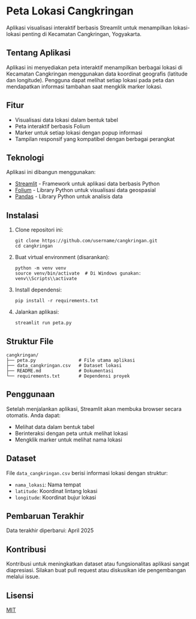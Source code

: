 # Peta Lokasi Cangkringan

Aplikasi visualisasi interaktif berbasis Streamlit untuk menampilkan lokasi-lokasi penting di Kecamatan Cangkringan, Yogyakarta.

## Tentang Aplikasi

Aplikasi ini menyediakan peta interaktif menampilkan berbagai lokasi di Kecamatan Cangkringan menggunakan data koordinat geografis (latitude dan longitude). Pengguna dapat melihat setiap lokasi pada peta dan mendapatkan informasi tambahan saat mengklik marker lokasi.

## Fitur

- Visualisasi data lokasi dalam bentuk tabel
- Peta interaktif berbasis Folium
- Marker untuk setiap lokasi dengan popup informasi
- Tampilan responsif yang kompatibel dengan berbagai perangkat

## Teknologi

Aplikasi ini dibangun menggunakan:
- [Streamlit](https://streamlit.io/) - Framework untuk aplikasi data berbasis Python
- [Folium](https://python-visualization.github.io/folium/) - Library Python untuk visualisasi data geospasial
- [Pandas](https://pandas.pydata.org/) - Library Python untuk analisis data

## Instalasi

1. Clone repositori ini:
   ```
   git clone https://github.com/username/cangkringan.git
   cd cangkringan
   ```

2. Buat virtual environment (disarankan):
   ```
   python -m venv venv
   source venv/bin/activate  # Di Windows gunakan: venv\\Scripts\\activate
   ```

3. Install dependensi:
   ```
   pip install -r requirements.txt
   ```

4. Jalankan aplikasi:
   ```
   streamlit run peta.py
   ```

## Struktur File

```
cangkringan/
├── peta.py                # File utama aplikasi
├── data_cangkringan.csv   # Dataset lokasi
├── README.md              # Dokumentasi
└── requirements.txt       # Dependensi proyek
```

## Penggunaan

Setelah menjalankan aplikasi, Streamlit akan membuka browser secara otomatis. Anda dapat:
- Melihat data dalam bentuk tabel
- Berinteraksi dengan peta untuk melihat lokasi
- Mengklik marker untuk melihat nama lokasi

## Dataset

File `data_cangkringan.csv` berisi informasi lokasi dengan struktur:
- `nama_lokasi`: Nama tempat
- `latitude`: Koordinat lintang lokasi
- `longitude`: Koordinat bujur lokasi

## Pembaruan Terakhir

Data terakhir diperbarui: April 2025

## Kontribusi

Kontribusi untuk meningkatkan dataset atau fungsionalitas aplikasi sangat diapresiasi. Silakan buat pull request atau diskusikan ide pengembangan melalui issue.

## Lisensi

[MIT](https://choosealicense.com/licenses/mit/)
